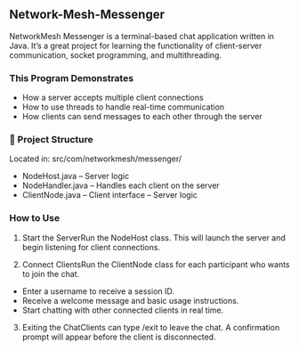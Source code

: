 ## Network-Mesh-Messenger

NetworkMesh Messenger is a terminal-based chat application written in Java.
It’s a great project for learning the functionality of client-server communication, socket programming, and multithreading.

### This Program Demonstrates
- How a server accepts multiple client connections
- How to use threads to handle real-time communication
- How clients can send messages to each other through the server

### 📁 Project Structure
Located in: src/com/networkmesh/messenger/
- NodeHost.java – Server logic
- NodeHandler.java – Handles each client on the server
- ClientNode.java – Client interface – Server logic

### How to Use

1. Start the ServerRun the NodeHost class. This will launch the server and begin listening for client connections.

2. Connect ClientsRun the ClientNode class for each participant who wants to join the chat.
- Enter a username to receive a session ID.
- Receive a welcome message and basic usage instructions.
- Start chatting with other connected clients in real time.

3. Exiting the ChatClients can type /exit to leave the chat. A confirmation prompt will appear before the client is disconnected.
